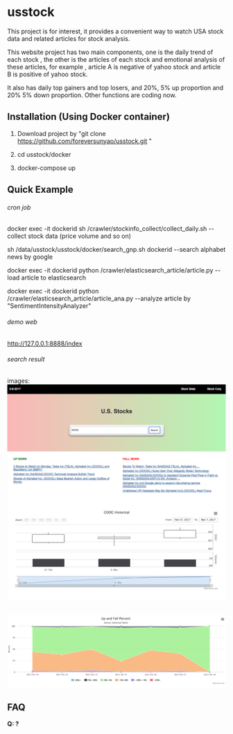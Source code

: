 # usstock


This project is for interest, it provides a convenient way to watch USA stock data and related articles for stock analysis.

This website project has two main components, one is the daily trend of each stock , the other is the articles of each stock and emotional analysis of these articles, for example , article A is negative of yahoo stock and article B is positive of yahoo stock.

It also has daily top gainers and top losers, and 20%, 5% up proportion and 20% 5% down proportion. Other functions are coding now.






## Installation (Using Docker container)

1. Download project by "git clone https://github.com/foreversunyao/usstock.git "

2. cd usstock/docker

3. docker-compose up





## Quick Example  
###### cron job   
docker exec -it dockerid sh /crawler/stockinfo_collect/collect_daily.sh --collect stock data (price volume and so on)  

sh /data/usstock/usstock/docker/search_gnp.sh dockerid --search alphabet news by google  

docker exec -it dockerid python /crawler/elasticsearch_article/article.py --load article to elasticsearch  

docker exec -it dockerid python /crawler/elasticsearch_article/article_ana.py --analyze article by "SentimentIntensityAnalyzer"  

###### demo web  
http://127.0.0.1:8888/index  

###### search result
images:
   ![alt tag](https://github.com/foreversunyao/american-stock-market-website/blob/master/website1.png)
   
   ![alt tag](https://github.com/foreversunyao/american-stock-market-website/blob/master/website2.png)
## FAQ

**Q: ?**<br>
